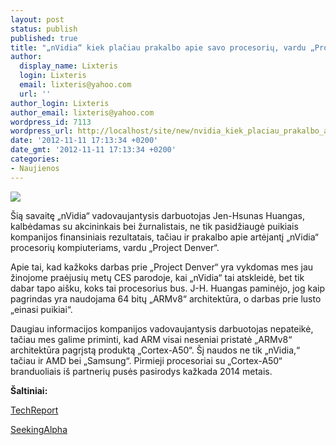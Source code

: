 ```yaml
---
layout: post
status: publish
published: true
title: "„nVidia“ kiek plačiau prakalbo apie savo procesorių, vardu „Project Denver“"
author:
  display_name: Lixteris
  login: Lixteris
  email: lixteris@yahoo.com
  url: ''
author_login: Lixteris
author_email: lixteris@yahoo.com
wordpress_id: 7113
wordpress_url: http://localhost/site/new/nvidia_kiek_placiau_prakalbo_apie_savo_procesoriu_vardu_project_denver/
date: '2012-11-11 17:13:34 +0200'
date_gmt: '2012-11-11 17:13:34 +0200'
categories:
- Naujienos
---
```

<p><div class="imgright"><img src="http://technews.lt/upload/armv8.jpg"  /></div></p>
<p>
	&Scaron;ią savaitę &bdquo;nVidia&ldquo; vadovaujantysis darbuotojas Jen-Hsunas Huangas, kalbėdamas su akcininkais bei žurnalistais, ne tik pasidžiaugė puikiais kompanijos finansiniais rezultatais, tačiau ir prakalbo apie artėjantį &bdquo;nVidia&ldquo; procesorių kompiuteriams, vardu &bdquo;Project Denver&ldquo;.</p>
<p>
	Apie tai, kad kažkoks darbas prie &bdquo;Project Denver&ldquo; yra vykdomas mes jau žinojome praėjusių metų CES parodoje, kai &bdquo;nVidia&ldquo; tai atskleidė, bet tik dabar tapo ai&scaron;ku, koks tai procesorius bus. J-H. Huangas paminėjo, jog kaip pagrindas yra naudojama 64 bitų &bdquo;ARMv8&ldquo; architektūra, o darbas prie lusto &bdquo;einasi puikiai&ldquo;.</p>
<p>
	Daugiau informacijos kompanijos vadovaujantysis darbuotojas nepateikė, tačiau mes galime priminti, kad ARM visai neseniai pristatė &bdquo;ARMv8&ldquo; architektūra pagrįstą produktą &bdquo;Cortex-A50&ldquo;. &Scaron;į naudos ne tik &bdquo;nVidia,&ldquo; tačiau ir AMD bei &bdquo;Samsung&ldquo;. Pirmieji procesoriai su &bdquo;Cortex-A50&ldquo; branduoliais i&scaron; partnerių pusės pasirodys kažkada 2014 metais.</p>
<p>
	<strong>&Scaron;altiniai: </strong></p>
<p>
	<a class="ns" href="http://techreport.com/news/23874/nvidia-project-denver-is-armv8-based-is-going-great">TechReport</a></p>
<p>
	<a class="ns" href="http://seekingalpha.com/article/993571-nvidia-management-discusses-q3-2013-results-earnings-call-transcript?part=single">SeekingAlpha</a></p>

